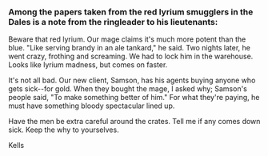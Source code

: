 <h3> Among the papers taken from the red lyrium smugglers in the Dales is a note from the ringleader to his lieutenants: </h3>

Beware that red lyrium. Our mage claims it's much more potent than the blue. "Like serving brandy in an ale tankard," he said. Two nights later, he went crazy, frothing and screaming. We had to lock him in the warehouse. Looks like lyrium madness, but comes on faster.

It's not all bad. Our new client, Samson, has his agents buying anyone who gets sick--for gold. When they bought the mage, I asked why; Samson's people said, "To make something better of him." For what they're paying, he must have something bloody spectacular lined up.

Have the men be extra careful around the crates. Tell me if any comes down sick. Keep the why to yourselves.

Kells
